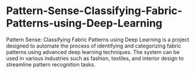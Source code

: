 # Pattern-Sense-Classifying-Fabric-Patterns-using-Deep-Learning
Pattern Sense: Classifying Fabric Patterns using Deep Learning is a project designed to automate the process of identifying and categorizing fabric patterns using advanced deep learning techniques. The system can be used in various industries such as fashion, textiles, and interior design to streamline pattern recognition tasks.
